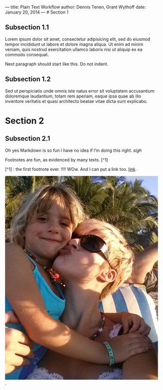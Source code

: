 — title: Plain Text Workflow author: Dennis Tenen, Grant Wythoff date:
January 20, 2014 — \# Section 1

Subsection 1.1
--------------

Lorem ipsum dolor sit amet, consectetur adipisicing elit, sed do eiusmod
tempor incididunt ut labore et dolore magna aliqua. Ut enim ad minim
veniam, quis nostrud exercitation ullamco laboris nisi ut aliquip ex ea
commodo consequat.

Next paragraph should start like this. Do not indent.

Subsection 1.2
--------------

Sed ut perspiciatis unde omnis iste natus error sit voluptatem
accusantium doloremque laudantium, totam rem aperiam, eaque ipsa quae ab
illo inventore veritatis et quasi architecto beatae vitae dicta sunt
explicabo.

Section 2
=========

Subsection 2.1
--------------

Oh yes Markdown is so fun I have no idea if I’m doing this right. *sigh*

Footnotes are fun, as evidenced by many texts. [\^1]

[\^1] : the first footnote ever. !!!! WOw. And I can put a link too.
[link](https://www.eff.org/).

![My favourite sister](20140103_180520.jpg).
